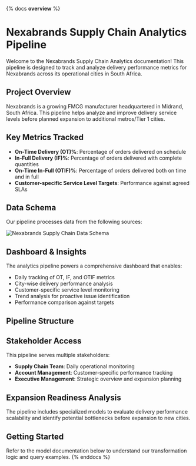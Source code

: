 {% docs __overview__ %}
# Nexabrands Supply Chain Analytics Pipeline

Welcome to the Nexabrands Supply Chain Analytics documentation! This pipeline is designed to track and analyze delivery performance metrics for Nexabrands across its operational cities in South Africa.

## Project Overview

Nexabrands is a growing FMCG manufacturer headquartered in Midrand, South Africa. This pipeline helps analyze and improve delivery service levels before planned expansion to additional metros/Tier 1 cities.

## Key Metrics Tracked

- **On-Time Delivery (OT)%**: Percentage of orders delivered on schedule
- **In-Full Delivery (IF)%**: Percentage of orders delivered with complete quantities
- **On-Time In-Full (OTIF)%**: Percentage of orders delivered both on time and in full
- **Customer-specific Service Level Targets**: Performance against agreed SLAs

## Data Schema

Our pipeline processes data from the following sources:

![Nexabrands Supply Chain Data Schema](https://nexabrands-prod-target.s3.amazonaws.com/dbt-docs/assets/nexabrands_schema.png)

## Dashboard & Insights

The analytics pipeline powers a comprehensive dashboard that enables:

- Daily tracking of OT, IF, and OTIF metrics
- City-wise delivery performance analysis
- Customer-specific service level monitoring
- Trend analysis for proactive issue identification
- Performance comparison against targets

## Pipeline Structure



## Stakeholder Access

This pipeline serves multiple stakeholders:
- **Supply Chain Team**: Daily operational monitoring
- **Account Management**: Customer-specific performance tracking
- **Executive Management**: Strategic overview and expansion planning

## Expansion Readiness Analysis

The pipeline includes specialized models to evaluate delivery performance scalability and identify potential bottlenecks before expansion to new cities.

## Getting Started

Refer to the model documentation below to understand our transformation logic and query examples.
{% enddocs %}
